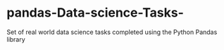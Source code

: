 # pandas-Data-science-Tasks-
Set of real world data science tasks completed using the Python Pandas library 
